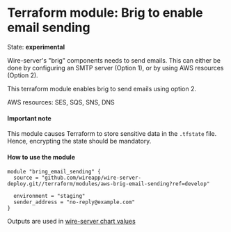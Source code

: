 Terraform module: Brig to enable email sending
==============================================

State: __experimental__

Wire-server's "brig" components needs to send emails. This can either be done by configuring an
SMTP server (Option 1), or by using AWS resources (Option 2).

This terraform module enables brig to send emails using option 2.

AWS resources: SES, SQS, SNS, DNS


#### Important note

This module causes Terraform to store sensitive data in the `.tfstate` file. Hence, encrypting the state should be
mandatory.


#### How to use the module

```hcl
module "bring_email_sending" {
  source = "github.com/wireapp/wire-server-deploy.git//terraform/modules/aws-brig-email-sending?ref=develop"
  
  environment = "staging"
  sender_address = "no-reply@example.com"
}
```

Outputs are used in [wire-server chart values](https://github.com/wireapp/wire-server-deploy/blob/a55d17afa5ac2f40bd50c5d0b907f60ac028377a/values/wire-server/prod-values.example.yaml#L27)
